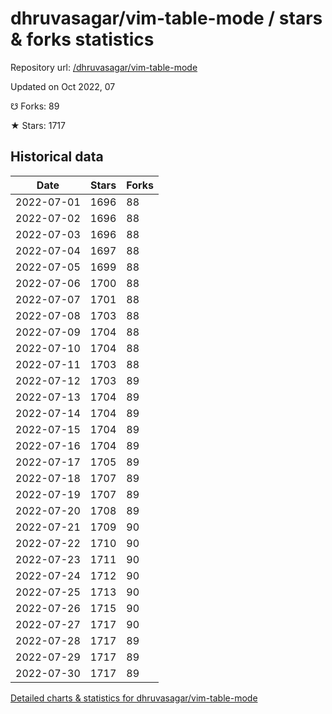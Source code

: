 # dhruvasagar/vim-table-mode / stars & forks statistics

Repository url: [/dhruvasagar/vim-table-mode](https://github.com/dhruvasagar/vim-table-mode)

Updated on Oct 2022, 07

☋ Forks: 89

★ Stars: 1717

## Historical data
| Date | Stars | Forks |
|------|-------|-------|
| 2022-07-01 | 1696 | 88 | 
| 2022-07-02 | 1696 | 88 | 
| 2022-07-03 | 1696 | 88 | 
| 2022-07-04 | 1697 | 88 | 
| 2022-07-05 | 1699 | 88 | 
| 2022-07-06 | 1700 | 88 | 
| 2022-07-07 | 1701 | 88 | 
| 2022-07-08 | 1703 | 88 | 
| 2022-07-09 | 1704 | 88 | 
| 2022-07-10 | 1704 | 88 | 
| 2022-07-11 | 1703 | 88 | 
| 2022-07-12 | 1703 | 89 | 
| 2022-07-13 | 1704 | 89 | 
| 2022-07-14 | 1704 | 89 | 
| 2022-07-15 | 1704 | 89 | 
| 2022-07-16 | 1704 | 89 | 
| 2022-07-17 | 1705 | 89 | 
| 2022-07-18 | 1707 | 89 | 
| 2022-07-19 | 1707 | 89 | 
| 2022-07-20 | 1708 | 89 | 
| 2022-07-21 | 1709 | 90 | 
| 2022-07-22 | 1710 | 90 | 
| 2022-07-23 | 1711 | 90 | 
| 2022-07-24 | 1712 | 90 | 
| 2022-07-25 | 1713 | 90 | 
| 2022-07-26 | 1715 | 90 | 
| 2022-07-27 | 1717 | 90 | 
| 2022-07-28 | 1717 | 89 | 
| 2022-07-29 | 1717 | 89 | 
| 2022-07-30 | 1717 | 89 | 


[Detailed charts & statistics for dhruvasagar/vim-table-mode](https://reviewgithub.com/rep/dhruvasagar/vim-table-mode)
